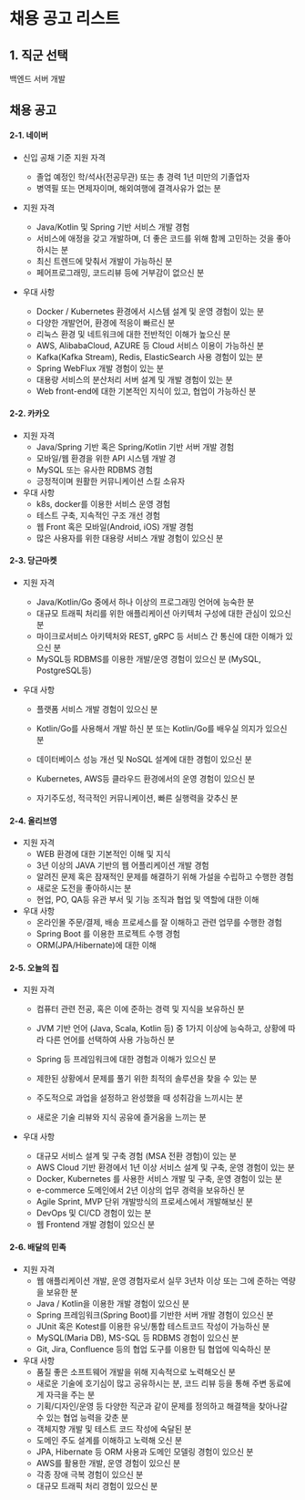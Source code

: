 # 채용 공고 리스트

## 1. 직군 선택

백엔드 서버 개발



## 채용 공고

#### 2-1. 네이버

- 신입 공채 기준 지원 자격
  - 졸업 예정인 학/석사(전공무관) 또는 총 경력 1년 미만의 기졸업자
  - 병역필 또는 면제자이며, 해외여행에 결격사유가 없는 분

- 지원 자격
  - Java/Kotlin 및 Spring 기반 서비스 개발 경험
  -  서비스에 애정을 갖고 개발하며, 더 좋은 코드를 위해 함께 고민하는 것을 좋아하시는 분
  - 최신 트렌드에 맞춰서 개발이 가능하신 분
  -  페어프로그래밍, 코드리뷰 등에 거부감이 없으신 분

- 우대 사항
  - Docker / Kubernetes 환경에서 시스템 설계 및 운영 경험이 있는 분
  - 다양한 개발언어, 환경에 적응이 빠르신 분
  - 리눅스 환경 및 네트워크에 대한 전반적인 이해가 높으신 분
  - AWS, AlibabaCloud, AZURE 등 Cloud 서비스 이용이 가능하신 분
  - Kafka(Kafka Stream), Redis, ElasticSearch 사용 경험이 있는 분
  - Spring WebFlux 개발 경험이 있는 분
  - 대용량 서비스의 분산처리 서버 설계 및 개발 경험이 있는 분
  -  Web front-end에 대한 기본적인 지식이 있고, 협업이 가능하신 분



#### 2-2. 카카오

- 지원 자격
  - Java/Spring 기반 혹은 Spring/Kotlin 기반 서버 개발 경험
  - 모바일/웹 환경을 위한 API 시스템 개발 경
  - MySQL 또는 유사한 RDBMS 경험
  - 긍정적이며 원활한 커뮤니케이션 스킬 소유자
- 우대 사항
  - k8s, docker를 이용한 서비스 운영 경험
  - 테스트 구축, 지속적인 구조 개선 경험
  - 웹 Front 혹은 모바일(Android, iOS) 개발 경험
  - 많은 사용자를 위한 대용량 서비스 개발 경험이 있으신 분



#### 2-3. 당근마켓

- 지원 자격

  - Java/Kotlin/Go 중에서 하나 이상의 프로그래밍 언어에 능숙한 분
  - 대규모 트래픽 처리를 위한 애플리케이션 아키텍처 구성에 대한 관심이 있으신 분
  - 마이크로서비스 아키텍처와 REST,  gRPC 등 서비스 간 통신에 대한 이해가 있으신 분
  - MySQL등 RDBMS를 이용한 개발/운영 경험이 있으신 분 (MySQL, PostgreSQL등)

- 우대 사항

  - 플랫폼 서비스 개발 경험이 있으신 분
  - Kotlin/Go를 사용해서 개발 하신 분 또는 Kotlin/Go를 배우실 의지가 있으신 분

  - 데이터베이스 성능 개선 및 NoSQL 설계에 대한 경험이 있으신 분

  - Kubernetes, AWS등 클라우드 환경에서의 운영 경험이 있으신 분

  - 자기주도성, 적극적인 커뮤니케이션, 빠른 실행력을 갖추신 분



#### 2-4. 올리브영

- 지원 자격
  -  WEB 환경에 대한 기본적인 이해 및 지식
  - 3년 이상의 JAVA 기반의 웹 어플리케이션 개발 경험
  - 알려진 문제 혹은 잠재적인 문제를 해결하기 위해 가설을 수립하고 수행한 경험
  - 새로운 도전을 좋아하시는 분
  - 현업, PO, QA등 유관 부서 및 기능 조직과 협업 및 역할에 대한 이해
- 우대 사항
  - 온라인몰 주문/결제, 배송 프로세스를 잘 이해하고 관련 업무를 수행한 경험
  - Spring Boot 를 이용한 프로젝트 수행 경험
  - ORM(JPA/Hibernate)에 대한 이해



#### 2-5. 오늘의 집

- 지원 자격

  - 컴퓨터 관련 전공, 혹은 이에 준하는 경력 및 지식을 보유하신 분

  - JVM 기반 언어 (Java, Scala, Kotlin 등) 중 1가지 이상에 능숙하고, 상황에 따라 다른 언어를 선택하여 사용 가능하신 분

  - Spring 등 프레임워크에 대한 경험과 이해가 있으신 분

  - 제한된 상황에서 문제를 풀기 위한 최적의 솔루션을 찾을 수 있는 분

  - 주도적으로 과업을 설정하고 완성했을 때 성취감을 느끼시는 분

  - 새로운 기술 리뷰와 지식 공유에 즐거움을 느끼는 분

    

- 우대 사항

  - 대규모 서비스 설계 및 구축 경험 (MSA 전환 경험)이 있는 분
  - AWS Cloud 기반 환경에서 1년 이상 서비스 설계 및 구축, 운영 경험이 있는 분
  - Docker, Kubernetes 를 사용한 서비스 개발 및 구축, 운영 경험이 있는 분
  - e-commerce 도메인에서 2년 이상의 업무 경력을 보유하신 분
  - Agile Sprint, MVP 단위 개발방식의 프로세스에서 개발해보신 분
  - DevOps 및 CI/CD 경험이 있는 분
  - 웹 Frontend 개발 경험이 있으신 분



#### 2-6. 배달의 민족

- 지원 자격
  - 웹 애플리케이션 개발, 운영 경험자로서 실무 3년차 이상 또는 그에 준하는 역량을 보유한 분
  - Java / Kotlin을 이용한 개발 경험이 있으신 분
  - Spring 프레임워크(Spring Boot)를 기반한 서버 개발 경험이 있으신 분
  - JUnit 혹은 Kotest를 이용한 유닛/통합 테스트코드 작성이 가능하신 분
  - MySQL(Maria DB), MS-SQL 등 RDBMS 경험이 있으신 분
  - Git, Jira, Confluence 등의 협업 도구를 이용한 팀 협업에 익숙하신 분
- 우대 사항
  - 품질 좋은 소프트웨어 개발을 위해 지속적으로 노력해오신 분
  - 새로운 기술에 호기심이 많고 공유하시는 분, 코드 리뷰 등을 통해 주변 동료에게 자극을 주는 분
  - 기획/디자인/운영 등 다양한 직군과 같이 문제를 정의하고 해결책을 찾아나갈 수 있는 협업 능력을 갖춘 분
  - 객체지향 개발 및 테스트 코드 작성에 숙달된 분 
  - 도메인 주도 설계를 이해하고 노력해 오신 분
  - JPA, Hibernate 등 ORM 사용과 도메인 모델링 경험이 있으신 분
  - AWS를 활용한 개발, 운영 경험이 있으신 분
  - 각종 장애 극복 경험이 있으신 분
  - 대규모 트래픽 처리 경험이 있으신 분